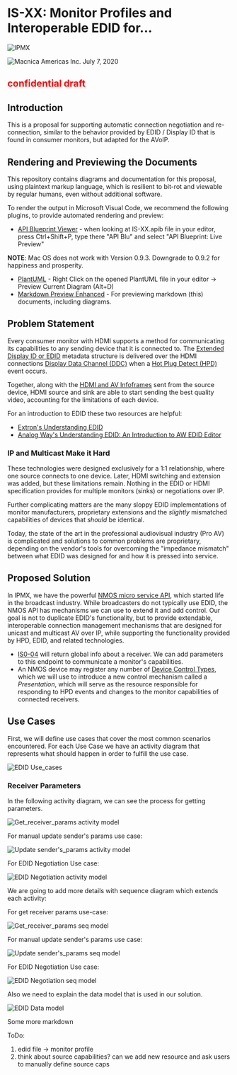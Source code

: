 # IS-XX: Monitor Profiles and Interoperable EDID for...

![IPMX](images/ipmx.png)

![Macnica Americas Inc.](images/macnica.png)
July 7, 2020
## <span style="color: red">confidential draft</span>


## Introduction

This is a proposal for supporting automatic connection negotiation and re-connection, similar to the behavior provided by EDID / Display ID that is found in consumer monitors, but adapted for the AVoIP.

## Rendering and Previewing the Documents

This repository contains diagrams and documentation for this proposal, using plaintext markup language, which is resilient to bit-rot and viewable by regular humans, even without additional software.

To render the output in Microsoft Visual Code, we recommend the following plugins, to provide automated rendering and preview:

* [API Blueprint Viewer](https://marketplace.visualstudio.com/items?itemName=develiteio.api-blueprint-viewer) - when looking at IS-XX.apib file in your editor, press Ctrl+Shift+P, type there "API Blu" and select "API Blueprint: Live Preview"

**NOTE**: Mac OS does not work with Version 0.9.3. Downgrade to 0.9.2 for happiness and prosperity.

* [PlantUML](https://marketplace.visualstudio.com/items?itemName=jebbs.plantuml) - Right Click on the opened PlantUML file in your editor -> Preview Current Diagram (Alt+D)
* [Markdown Preview Enhanced](https://shd101wyy.github.io/markdown-preview-enhanced/#/vscode-installation) - For previewing markdown (this) documents, including diagrams.

## Problem Statement

Every consumer monitor with HDMI supports a method for communicating its capabilities to any sending device that it is connected to. The [Extended Display ID or EDID](https://en.wikipedia.org/wiki/Extended_Display_Identification_Data) metadata structure is delivered over the HDMI connections [Display Data Channel (DDC)](https://en.wikipedia.org/wiki/Display_Data_Channel) when a  [Hot Plug Detect (HPD)](https://www.datapro.net/techinfo/hot_plug_detection.html) event occurs.

Together, along with the [HDMI and AV Infoframes](https://etmriwi.home.xs4all.nl/forum/hdmi.pdf) sent from the source device, HDMI source and sink are able to start sending the best quality video, accounting for the limitations of each device.

For an introduction to EDID these two resources are helpful:

* [Extron's Understanding EDID](https://www.extron.com/article/uedid)
* [Analog Way's Understanding EDID: An Introduction to AW EDID Editor](http://www.analogway.com/files/uploads/white-papers/white-paper-edid--082714.pdf)

### IP and Multicast Make it Hard

These technologies were designed exclusively for a 1:1 relationship, where one source connects to one device. Later, HDMI switching and extension was added, but these limitations remain. Nothing in the EDID or HDMI specification provides for multiple monitors (sinks) or negotiations over IP.

Further complicating matters are the many sloppy EDID implementations of monitor manufacturers, proprietary extensions and the *slightly* mismatched capabilities of devices that *should* be identical.

Today, the state of the art in the professional audiovisual industry (Pro AV) is complicated and solutions to common problems are proprietary, depending on the vendor's tools for overcoming the "impedance mismatch" between what EDID was designed for and how it is pressed into service.

## Proposed Solution

In IPMX, we have the powerful [NMOS micro service API](http://amwa-tv.github.io/nmos/), which started life in the broadcast industry. While broadcasters do not typically use EDID, the NMOS API has mechanisms we can use to extend it and add control. Our goal is not to duplicate EDID's functionality, but to provide extendable, interoperable connection management mechanisms that are designed for unicast and multicast AV over IP, while supporting the functionality provided by HPD, EDID, and related technologies.

* [IS0-04](https://amwa-tv.github.io/nmos-discovery-registration/tags/v1.3/APIs/NodeAPI.html) will return global info about a receiver. We can add parameters to this endpoint to communicate a monitor's capabilities.
* An NMOS device may register any number of [Device Control Types](https://amwa-tv.github.io/nmos-parameter-registers/branches/master/device-control-types/), which we will use to introduce a new control mechanism called a *Presentation*, which will serve as the resource responsible for responding to HPD events and changes to the monitor capabilities of connected receivers.

## Use Cases

First, we will define use cases that cover the most common scenarios encountered. For each Use Case we have an activity diagram that represents what should happen in order to fulfill the use case.

![EDID Use_cases](images/EDID_Negotiation_Use_Cases.png)

### Receiver Parameters

In the following activity diagram, we can see the process for getting parameters.

![Get_receiver_params activity model](images/Get_receiver_params_activity.png)

For manual update sender's params use case:

![Update sender's_params activity model](images/Manual_update_Source_params_activity.png)

For EDID Negotiation Use case:

![EDID Negotiation activity model](images/EDID_Negotiation_activity.png)

We are going to add more details with sequence diagram which extends each activity:

For get receiver params use-case:

![Get_receiver_params seq model](images/Get_receiver_params_sequence.png)

For manual update sender's params use case:

![Update sender's_params seq model](images/Manual_update_source_params_sequence.png)

For EDID Negotiation Use case:

![EDID Negotiation seq model](images/EDID_Negotiation_sequence.png)

Also we need to explain the data model that is used in our solution.

![EDID Data model](images/EDID_Data_Model.png)

Some more markdown

ToDo:
1) edid file -> monitor profile
2) think about source capabilities?
    can we add new resource and ask users to manually define source caps
